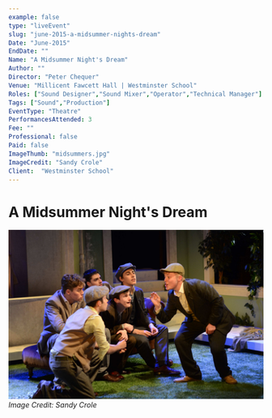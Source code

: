 ```yaml
---
example: false
type: "liveEvent"
slug: "june-2015-a-midsummer-nights-dream"
Date: "June-2015"
EndDate: ""
Name: "A Midsummer Night's Dream"
Author: ""
Director: "Peter Chequer"
Venue: "Millicent Fawcett Hall | Westminster School"
Roles: ["Sound Designer","Sound Mixer","Operator","Technical Manager"]
Tags: ["Sound","Production"]
EventType: "Theatre"
PerformancesAttended: 3
Fee: ""
Professional: false
Paid: false
ImageThumb: "midsummers.jpg"
ImageCredit: "Sandy Crole"
Client:  "Westminster School"
---
```


# A Midsummer Night's Dream

![Image by Sandy Crole](./images/midsummers.jpg)
*Image Credit: Sandy Crole*

